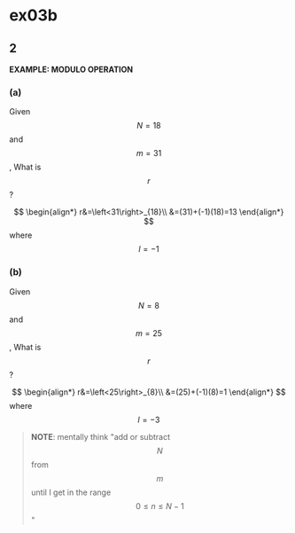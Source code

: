 # ex03b

## 2
__EXAMPLE: MODULO OPERATION__

### (a)
Given $$N=18$$ and $$m=31$$, What is $$r$$?

$$
\begin{align*}
r&=\left<31\right>_{18}\\
&=(31)+(-1)(18)=13
\end{align*}
$$
where $$l=-1$$

### (b)
Given $$N=8$$ and $$m=25$$, What is $$r$$?

$$
\begin{align*}
r&=\left<25\right>_{8}\\
&=(25)+(-1)(8)=1
\end{align*}
$$
where $$l=-3$$

> __NOTE__: mentally think "add or subtract $$N$$ from $$m$$ until I get in the range $$0\leq{n}\leq{N}-1$$"